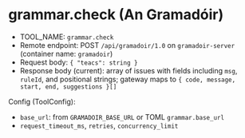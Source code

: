 # grammar.check (An Gramadóir)

- TOOL_NAME: `grammar.check`
- Remote endpoint: POST `/api/gramadoir/1.0` on `gramadoir-server` (container name: `gramadoir`)
- Request body: `{ "teacs": string }`
- Response body (current): array of issues with fields including `msg`, `ruleId`, and positional strings; gateway maps to `{ code, message, start, end, suggestions }[]`

Config (ToolConfig):
- `base_url`: from `GRAMADOIR_BASE_URL` or TOML `grammar.base_url`
- `request_timeout_ms`, `retries`, `concurrency_limit`
